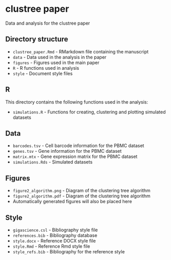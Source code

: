 clustree paper
=================

Data and analysis for the clustree paper

Directory structure
--------------------

* `clustree_paper.Rmd` - RMarkdown file containing the manuscript
* `data` - Data used in the analysis in the paper
* `figures` - Figures used in the main paper
* `R` - R functions used in analysis
* `style` - Document style files

R
---

This directory contains the following functions used in the analysis:

* `simulations.R` - Functions for creating, clustering and plotting simulated
  datasets

Data
----

* `barcodes.tsv` - Cell barcode information for the PBMC dataset
* `genes.tsv` - Gene information for the PBMC dataset
* `matrix.mtx` - Gene expression matrix for the PBMC dataset
* `simulations.Rds` - Simulated datasets

Figures
-------

* `figure2_algorithm.png` - Diagram of the clustering tree algorithm
* `figure2_algorithm.pdf` - Diagram of the clustering tree algorithm
* Automatically generated figures will also be placed here

Style
-----

* `gigascience.csl` - Bibliography style file
* `references.bib` - Bibliography database
* `style.docx` - Reference DOCX style file
* `style.Rmd` - Reference Rmd style file
* `style_refs.bib` - Bibliography for the reference style
